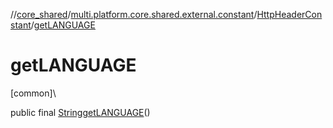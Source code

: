 //[core_shared](../../../index.md)/[multi.platform.core.shared.external.constant](../index.md)/[HttpHeaderConstant](index.md)/[getLANGUAGE](get-l-a-n-g-u-a-g-e.md)

# getLANGUAGE

[common]\

public final [String](https://docs.oracle.com/javase/8/docs/api/java/lang/String.html)[getLANGUAGE](get-l-a-n-g-u-a-g-e.md)()

